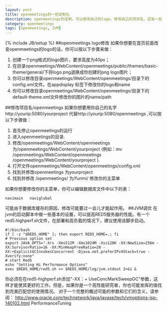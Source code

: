 ```yaml
---
layout: post
title: openmeetings的一些定制化
description: openmeetings的定制，可以修改自己的logo，修改自己的项目名，还有一些性能调优等。
category: openmeetings
tags: [openmeetings, JVM]
---
```

{% include JB/setup %}
##openmeetings logo修改
如果你想要在首页前面改变openmeetings的logo的话，你可以按以下步骤来做：

1. 创建一个png格式的logo图片，要求高度为40px；
2. 在目录openmeetings/WebContent/openmeetings/public/themes/basic-theme/general/下将logo.png退换成你创建的png logo图片；
3. 你可以修改目录openmeetings/WebContent/openmeetings/目录下的 config.xml文件。在appdisplay 标签下修改你的logo和name
4. 你可以修改目录openmeetings/WebContent/openmeetings/目录下的  default-theme.xml文件修改你的图片的name/path

##修改项目名/openmeetings
如果你想要用你自己的名字http://yourip:5080/yourproject 代替http://yourip:5080/openmeetings ,可以按以下步骤做：

1. 首先停止openmeetings的运行
2. 进入openmeetings的目录.
3. 修改/openmeetings/WebContent/openmeetings 为/openmeetings/WebContent/yourproject (例如：mv /openmeetings/WebContent/openmeetings /openmeetings/WebContent/yourproject ).
4. 打开文件openmeetings/WebContent/openmeetings/config.xml
5. 找到并修改<webAppRootKey>openmeetings</webAppRootKey> 为<webAppRootKey>yourproject</webAppRootKey>
6. 找到并修改 <httpRootKey>/openmeetings/</httpRootKey> 为<httpRootKey>/funmi/</httpRootKey>
修改你的主菜单

如果你想要修改你的主菜单，你可以编辑数据库文件中以下的表：

    navimain   naviglobal

可能由于数据库缓存的原因，修改可能要过一会儿才能起作用。
##JVM调优
在jvm的启动脚本中做一些基本的设置，可以提高RED5服务器的性能。有一个red5.highperf.sh文件，在部署和高负载的情况下，建议使用该脚步启动。

    #!/bin/bash 
    if [ -z "$RED5_HOME" ]; then export RED5_HOME=.; fi 
    # Previous option set 
    export JAVA_OPTS="-Xrs -Xms512M -Xmx1024M -Xss128K -XX:NewSize=256m -XX:SurvivorRatio=16 -XX:MinHeapFreeRatio=20 -XX:+ExplicitGCInvokesConcurrent -Djava.net.preferIPv4Stack=true -Xverify:none" 
    # start Red5 
    echo "Setting Hi Performance Options" 
    exec $RED5_HOME/red5.sh >> $RED5_HOME/log/jvm.stdout 2>&1 & 

你必须在在red5-highperf.sh添加"-XX：+ UseConcMarkSweepGC"参数，这样才能使其更好的工作。但是，如果你是一个高性能研究者，你也可能发挥的值找到完美匹配您的使用情况。
对于一个完整的概述可能的参数和它们的含义，请参阅： http://www.oracle.com/technetwork/java/javase/tech/vmoptions-jsp-140102.html PerformanceTuning
